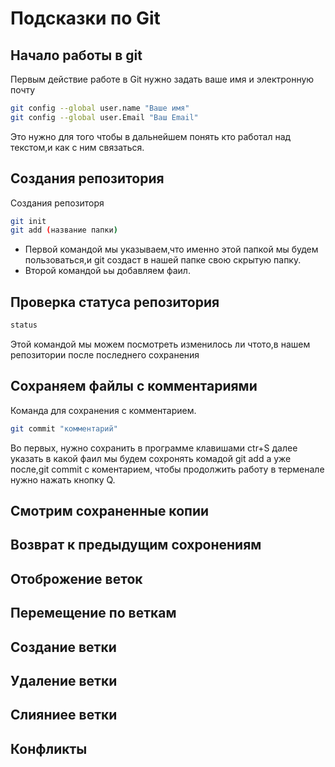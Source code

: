 # Подсказки по Git

## Начало работы в git 

Первым действие работе в Git нужно задать ваше имя и электронную почту 
```sh
git config --global user.name "Ваше имя"
git config --global user.Email "Ваш Email"
```
Это нужно для того чтобы в дальнейшем понять кто работал над текстом,и как с ним связаться.

## Создания репозитория 

Создания репозиторя 
```sh
git init 
git add (название папки)
```
* Первой командой мы указываем,что именно этой папкой мы будем пользоваться,и git создаст в нашей папке свою скрытую папку.
* Второй командой ьы добавляем фаил.

## Проверка статуса репозитория 

```sh 
status
```
Этой командой мы можем посмотреть изменилось ли чтото,в нашем репозитории после последнего сохранения 

## Сохраняем файлы с комментариями 
Команда для сохранения с комментарием.

```sh
git commit "комментарий"
```
Во первых, нужно сохранить в программе клавишами ctr+S далее указать в какой фаил мы будем сохронять комадой git add а уже после,git commit с коментарием, чтобы продолжить работу в терменале нужно нажать кнопку Q.

## Смотрим сохраненные копии 

## Возврат к предыдущим сохронениям 

## Отоброжение веток 

## Перемещение по веткам 

## Создание ветки 

## Удаление ветки 

## Слияниее ветки 

## Конфликты 


